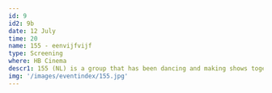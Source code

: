```yaml
---
id: 9
id2: 9b
date: 12 July
time: 20
name: 155 - eenvijfvijf
type: Screening
where: HB Cinema
descr1: 155 (NL) is a group that has been dancing and making shows together since they were children. With their roots in breaking, they started training in contemporary dance, vogueing, pantsula and other dance styles.
img: '/images/eventindex/155.jpg'
---
```

